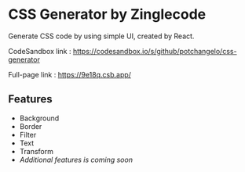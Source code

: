 # CSS Generator by Zinglecode

Generate CSS code by using simple UI, created by React.

CodeSandbox link : https://codesandbox.io/s/github/potchangelo/css-generator

Full-page link : https://9e18q.csb.app/

## Features
- Background
- Border
- Filter
- Text
- Transform
- _Additional features is coming soon_
